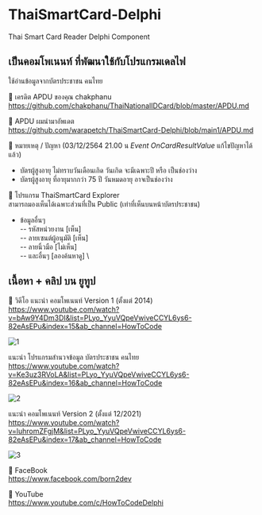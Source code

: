 # ThaiSmartCard-Delphi
Thai Smart Card Reader Delphi Component

## เป็นคอมโพเนนท์ ที่พัฒนาใช้กับโปรแกรมเดลไฟ
ใช้อ่านข้อมูลจากบัตรประชาชน คนไทย


📌 เครดิต APDU ของคุณ chakphanu\
https://github.com/chakphanu/ThaiNationalIDCard/blob/master/APDU.md

📌 APDU ผมนำมาอัพเดต\
https://github.com/warapetch/ThaiSmartCard-Delphi/blob/main1/APDU.md

🔷 หมายเหตุ / ปัญหา (03/12/2564 21.00 น *Event OnCardResultValue* แก้ไขปัญหาได้แล้ว)
* บัตรผู้สูงอายุ ไม่ทราบวันเดือนเกิด วันเกิด จะมีเฉพาะปี หรือ เป็นช่องว่าง
* บัตรผู้สูงอายุ ที่อายุมากกว่า 75 ปี วันหมดอายุ อาจเป็นช่องว่าง


🔷 โปรแกรม ThaiSmartCard Explorer\
สามารถมองเห็นได้เฉพาะส่วนที่เป็น Public (เท่าที่เห็นบนหน้าบัตรประชาชน)
* ข้อมูลอื่นๆ   \
-- รหัสหน่วยงาน [เห็น]  \
-- ลายเซนต์ผู้อนุมัติ [เห็น]  \
-- ลายนิ้วมือ [ไม่เห็น]  \
-- และอื่นๆ [ลองค้นหาดู]  \



## เนื้อหา + คลิป บน ยูทูป
🔷 วิดีโอ
แนะนำ คอมโพเนนท์ Version 1 (ตั้งแต่ 2014) \
https://www.youtube.com/watch?v=bAw9Y4Dm3DI&list=PLyo_YyuVQpeVwiveCCYL6ys6-82eAsEPu&index=15&ab_channel=HowToCode

![1](https://img.youtube.com/vi/bAw9Y4Dm3DI/0.jpg)

แนะนำ โปรแกรมสำนวจข้อมูล บัตรประชาชน คนไทย  \
https://www.youtube.com/watch?v=Ke3uz3RVoLA&list=PLyo_YyuVQpeVwiveCCYL6ys6-82eAsEPu&index=16&ab_channel=HowToCode

![2](https://img.youtube.com/vi/Ke3uz3RVoLA/0.jpg)


แนะนำ คอมโพเนนท์ Version 2 (ตั้งแต่ 12/2021)  \
https://www.youtube.com/watch?v=luhromZFgjM&list=PLyo_YyuVQpeVwiveCCYL6ys6-82eAsEPu&index=17&ab_channel=HowToCode

![3](https://img.youtube.com/vi/luhromZFgjM/0.jpg)


🔷 FaceBook  \
https://www.facebook.com/born2dev

🔷 YouTube  \
https://www.youtube.com/c/HowToCodeDelphi

